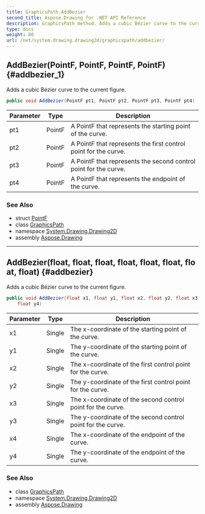 ```yaml
---
title: GraphicsPath.AddBezier
second_title: Aspose.Drawing for .NET API Reference
description: GraphicsPath method. Adds a cubic Bézier curve to the current figure
type: docs
weight: 80
url: /net/system.drawing.drawing2d/graphicspath/addbezier/
---
```

## AddBezier(PointF, PointF, PointF, PointF) {#addbezier_1}

Adds a cubic Bézier curve to the current figure.

```csharp
public void AddBezier(PointF pt1, PointF pt2, PointF pt3, PointF pt4)
```

| Parameter | Type | Description |
| --- | --- | --- |
| pt1 | PointF | A PointF that represents the starting point of the curve. |
| pt2 | PointF | A PointF that represents the first control point for the curve. |
| pt3 | PointF | A PointF that represents the second control point for the curve. |
| pt4 | PointF | A PointF that represents the endpoint of the curve. |

### See Also

* struct [PointF](../../../system.drawing/pointf/)
* class [GraphicsPath](../)
* namespace [System.Drawing.Drawing2D](../../graphicspath/)
* assembly [Aspose.Drawing](../../../)

---

## AddBezier(float, float, float, float, float, float, float, float) {#addbezier}

Adds a cubic Bézier curve to the current figure.

```csharp
public void AddBezier(float x1, float y1, float x2, float y2, float x3, float y3, float x4, 
    float y4)
```

| Parameter | Type | Description |
| --- | --- | --- |
| x1 | Single | The x-coordinate of the starting point of the curve. |
| y1 | Single | The y-coordinate of the starting point of the curve. |
| x2 | Single | The x-coordinate of the first control point for the curve. |
| y2 | Single | The y-coordinate of the first control point for the curve. |
| x3 | Single | The x-coordinate of the second control point for the curve. |
| y3 | Single | The y-coordinate of the second control point for the curve. |
| x4 | Single | The x-coordinate of the endpoint of the curve. |
| y4 | Single | The y-coordinate of the endpoint of the curve. |

### See Also

* class [GraphicsPath](../)
* namespace [System.Drawing.Drawing2D](../../graphicspath/)
* assembly [Aspose.Drawing](../../../)


